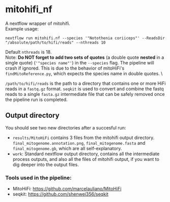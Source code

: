 # mitohifi_nf

A nextflow wrapper of mitohifi. \
Example usage:

```
nextflow run mitohifi.nf --species '"Notothenia coriiceps"' --ReadsDir "/absolute/path/to/hifi/reads" --nthreads 10
```
Default `nthreads` is 18. \
Note: **Do NOT forget to add two sets of quotes** (a double quote **nested** in a single quote) (`'"species name"'`) in the `--species` flag. The pipeline will crash if ignored. This is due to the behavior of mitoHiFi's `findMitoReference.py`, which expects the species name in double quotes. \

`/path/to/hifi/reads` is the path to a directory that contains one or more HiFi reads in a `fastq.gz` format. `seqkit` is used to convert and combine the fastq reads to a single `fasta.gz` intermediate file that can be safely removed once the pipeline run is completed. 

## Output directory
You should see two new directories after a succesful run: 
- `results/MitoHiFi` contains 3 files from the mitohifi output directory. `final_mitogenome.annotation.png`, `final_mitogenome.fasta` and `final_mitogenome.gb`, which are all self-explanatory.
- `work`: Standard nextflow output directory, contains all the intermediate process outputs, and also all the files of mitohifi output, if you want to dig deeper into the output files.


### Tools used in the pipeline:
- MitoHiFi: https://github.com/marcelauliano/MitoHiFi
- seqkit: https://github.com/shenwei356/seqkit
 

